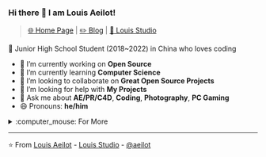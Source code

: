 ### Hi there :wave: I am Louis Aeilot!
> [:globe_with_meridians: Home Page](https://aeilot.github.io) | [:pencil2: Blog](https://aeilot.github.io/blog) | [:office: Louis Studio](https://louis-studio.github.io)

:school: Junior High School Student (2018~2022) in China who loves coding

- 🔭 I’m currently working on **Open Source**
- 🌱 I’m currently learning **Computer Science**
- 👯 I’m looking to collaborate on **Great Open Source Projects**
- 🤔 I’m looking for help with **My Projects**
- 💬 Ask me about **AE/PR/C4D**, **Coding**, **Photography**, **PC Gaming**
- 😄 Pronouns: **he/him**

<details>
<summary>:computer_mouse: For More</summary>

#### :information_source: About
- :clock1: Started to code in **2015**
- :thought_balloon: Dreaming to change the world
- :heart: Loving Open Source and Games
- :rainbow_flag: LGBT Supporter
- etc.

#### :man_technologist: Tech Stack

- C/C++
- :penguin: Linux
- :apple: Swift/Apple Platforms
- :coffee: Java/Kotlin/Android
- etc.

#### :smile: Hobbies
Coding is what I like best. Besides, I have lots of hobbies.

- :camera: Photography
- :video_game: Gaming and Game Development
- :play_or_pause_button: Uploading videos to YouTube and BiliBili
- :writing_hand: Literature
- etc.

#### :1st_place_medal: Awards
I am planning to take part in some competitions and coding activities. Check out what I have got!

#### :mailbox: How to reach me
- [E-mail](mailto:louis.aeilot@icloud.com)
- [GitHub](https://github.com/aeilot)
- [StackOverflow](https://stackoverflow.com/users/13011108/louis-aeilot)
- [Telegram](https://t.me/aeilotd)
- [Twitter](https://twitter.com/aeilot)

</details>



<!--
**aeilot/aeilot** is a ✨ _special_ ✨ repository because its `README.md` (this file) appears on your GitHub profile.

Here are some ideas to get you started:

- 🔭 I’m currently working on ...
- 🌱 I’m currently learning ...
- 👯 I’m looking to collaborate on ...
- 🤔 I’m looking for help with ...
- 💬 Ask me about ...
- 📫 How to reach me: ...
- 😄 Pronouns: ...
- ⚡ Fun fact: ...
-->
---
⭐️ From [Louis Aeilot](https://github.com/aeilot) - [Louis Studio](https://louis-studio.github.io/) - [@aeilot](https://twitter.com/aeilot)
